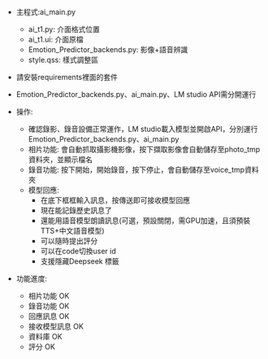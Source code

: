 - 主程式:ai_main.py
    - ai_t1.py: 介面格式位置
    - ai_t1.ui: 介面原檔
    - Emotion_Predictor_backends.py: 影像+語音辨識
    - style.qss: 樣式調整區

- 請安裝requirements裡面的套件
- Emotion_Predictor_backends.py、ai_main.py、LM studio API需分開運行

- 操作:
    - 確認錄影、錄音設備正常運作，LM studio載入模型並開啟API，分別運行Emotion_Predictor_backends.py、ai_main.py
    - 相片功能: 會自動抓取攝影機影像，按下擷取影像會自動儲存至photo_tmp資料夾，並顯示檔名
    - 錄音功能: 按下開始，開始錄音，按下停止，會自動儲存至voice_tmp資料夾
    - 模型回應: 
        - 在底下框框輸入訊息，按傳送即可接收模型回應
        - 現在能記錄歷史訊息了
        - 還能用語音模型朗讀訊息(可選，預設關閉，需GPU加速，且須預裝TTS+中文語音模型)
        - 可以隨時提出評分
        - 可以在code切換user id
        - 支援隱藏Deepseek <think></think> 標籤

- 功能進度:
    - 相片功能 OK
    - 錄音功能 OK
    - 回應訊息 OK
    - 接收模型訊息 OK
    - 資料庫 OK
    - 評分 OK
